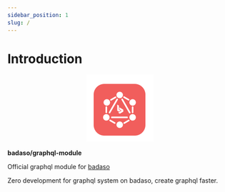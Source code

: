 ```yaml
---
sidebar_position: 1
slug: /
---
```


# Introduction

<p align="center">
  <a href="https://badaso-docs.uatech.co.id/">
    <img src="img/badaso-module-logo.png" width="150px" alt="Badaso logo" />  
  </a>
  <p><b>badaso/graphql-module</b></p>
</p>

<p align="left">Official graphql module for <a href="https://github.com/uasoft-indonesia/badaso">badaso</a></p>
<p align="left">Zero development for graphql system on badaso, create graphql faster.</p>
<br />
